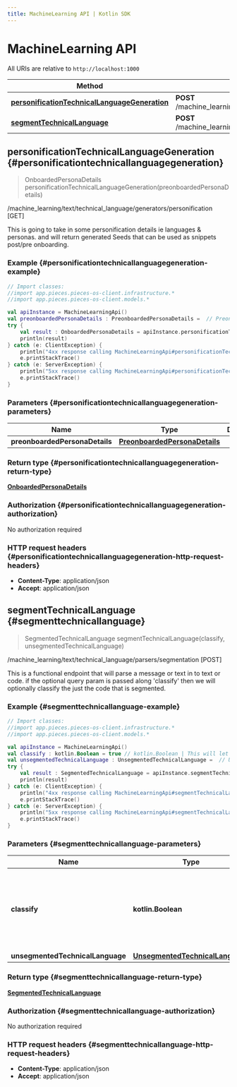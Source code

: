 ```yaml
---
title: MachineLearning API | Kotlin SDK
---
```


# MachineLearning API

All URIs are relative to `http://localhost:1000`

Method | HTTP request | Description
------------- | ------------- | -------------
[**personificationTechnicalLanguageGeneration**](#personificationtechnicallanguagegeneration) | **POST** /machine_learning/text/technical_language/generators/personification | /machine_learning/text/technical_language/generators/personification [GET]
[**segmentTechnicalLanguage**](#segmenttechnicallanguage) | **POST** /machine_learning/text/technical_language/parsers/segmentation | /machine_learning/text/technical_language/parsers/segmentation [POST]


## **personificationTechnicalLanguageGeneration** {#personificationtechnicallanguagegeneration}
> OnboardedPersonaDetails personificationTechnicalLanguageGeneration(preonboardedPersonaDetails)

/machine_learning/text/technical_language/generators/personification [GET]

This is going to take in some personification details ie languages &amp; personas.  and will return generated Seeds that can be used as snippets post/pre onboarding.

### Example {#personificationtechnicallanguagegeneration-example}
```kotlin
// Import classes:
//import app.pieces.pieces-os-client.infrastructure.*
//import app.pieces.pieces-os-client.models.*

val apiInstance = MachineLearningApi()
val preonboardedPersonaDetails : PreonboardedPersonaDetails =  // PreonboardedPersonaDetails | 
try {
    val result : OnboardedPersonaDetails = apiInstance.personificationTechnicalLanguageGeneration(preonboardedPersonaDetails)
    println(result)
} catch (e: ClientException) {
    println("4xx response calling MachineLearningApi#personificationTechnicalLanguageGeneration")
    e.printStackTrace()
} catch (e: ServerException) {
    println("5xx response calling MachineLearningApi#personificationTechnicalLanguageGeneration")
    e.printStackTrace()
}
```

### Parameters {#personificationtechnicallanguagegeneration-parameters}

Name | Type | Description  | Notes
------------- | ------------- | ------------- | -------------
 **preonboardedPersonaDetails** | [**PreonboardedPersonaDetails**](../models/PreonboardedPersonaDetails)|  | [optional]

### Return type {#personificationtechnicallanguagegeneration-return-type}

[**OnboardedPersonaDetails**](../models/OnboardedPersonaDetails)

### Authorization {#personificationtechnicallanguagegeneration-authorization}

No authorization required

### HTTP request headers {#personificationtechnicallanguagegeneration-http-request-headers}

 - **Content-Type**: application/json
 - **Accept**: application/json

## **segmentTechnicalLanguage** {#segmenttechnicallanguage}
> SegmentedTechnicalLanguage segmentTechnicalLanguage(classify, unsegmentedTechnicalLanguage)

/machine_learning/text/technical_language/parsers/segmentation [POST]

This is a functional endpoint that will parse a message or text in to text or code.  if the optional query param is passed along &#39;classify&#39; then we will optionally classify the just the code that is segmented.

### Example {#segmenttechnicallanguage-example}
```kotlin
// Import classes:
//import app.pieces.pieces-os-client.infrastructure.*
//import app.pieces.pieces-os-client.models.*

val apiInstance = MachineLearningApi()
val classify : kotlin.Boolean = true // kotlin.Boolean | This will let us know if you want us to classifiy your code, this is default to false.
val unsegmentedTechnicalLanguage : UnsegmentedTechnicalLanguage =  // UnsegmentedTechnicalLanguage | 
try {
    val result : SegmentedTechnicalLanguage = apiInstance.segmentTechnicalLanguage(classify, unsegmentedTechnicalLanguage)
    println(result)
} catch (e: ClientException) {
    println("4xx response calling MachineLearningApi#segmentTechnicalLanguage")
    e.printStackTrace()
} catch (e: ServerException) {
    println("5xx response calling MachineLearningApi#segmentTechnicalLanguage")
    e.printStackTrace()
}
```

### Parameters {#segmenttechnicallanguage-parameters}

Name | Type | Description  | Notes
------------- | ------------- | ------------- | -------------
 **classify** | **kotlin.Boolean**| This will let us know if you want us to classifiy your code, this is default to false. | [optional]
 **unsegmentedTechnicalLanguage** | [**UnsegmentedTechnicalLanguage**](../models/UnsegmentedTechnicalLanguage)|  | [optional]

### Return type {#segmenttechnicallanguage-return-type}

[**SegmentedTechnicalLanguage**](../models/SegmentedTechnicalLanguage)

### Authorization {#segmenttechnicallanguage-authorization}

No authorization required

### HTTP request headers {#segmenttechnicallanguage-http-request-headers}

 - **Content-Type**: application/json
 - **Accept**: application/json

